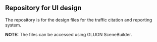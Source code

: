 ## Repository for UI design

The repository is for the design files for the traffic citation and reporting system.

**NOTE:** The files can be accessed using GLUON SceneBuilder.
